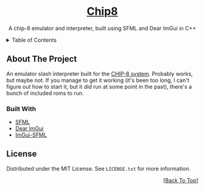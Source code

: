 <a name="readme-top"></a>

<!-- PROJECT TITLE -->
<br>
<div align="center">
  <a href="https://github.com/DevChrome/Chip8">
	<h1 align="center">Chip8</h1>
  </a>

  <p align="center">
    A chip-8 emulator and interpreter, built using SFML and Dear ImGui in C++
  </p>
</div>



<!-- TABLE OF CONTENTS -->
<details>
  <summary>Table of Contents</summary>
  <ol>
    <li>
      <a href="#about-the-project">About The Project</a>
      <ul>
        <li><a href="#built-with">Built With</a></li>
      </ul>
    </li>
    <li><a href="#license">License</a></li>
  </ol>
</details>



<!-- ABOUT THE PROJECT -->
## About The Project

An emulator slash interpreter built for the [CHIP-8 system](https://en.wikipedia.org/wiki/CHIP-8). Probably works, but maybe not.
If you manage to get it working (it's been too long, I can't figure out how to start it, but it *did* run at some point in the past), there's a bunch of included roms to run.

### Built With

* [SFML](https://www.sfml-dev.org/index.php)
* [Dear ImGui](https://github.com/ocornut/imgui)
* [ImGui-SFML](https://github.com/eliasdaler/imgui-sfml)

<!-- LICENSE -->
## License

Distributed under the MIT License. See `LICENSE.txt` for more information.


<p align="right">[<a href="#readme-top">Back To Top</a>]</p>
